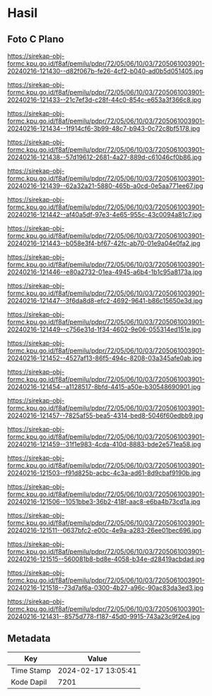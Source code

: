 # Hasil

## Foto C Plano

https://sirekap-obj-formc.kpu.go.id/f8af/pemilu/pdpr/72/05/06/10/03/7205061003901-20240216-121430--d82f067b-fe26-4cf2-b040-ad0b5d051405.jpg

https://sirekap-obj-formc.kpu.go.id/f8af/pemilu/pdpr/72/05/06/10/03/7205061003901-20240216-121433--21c7ef3d-c28f-44c0-854c-e653a3f366c8.jpg

https://sirekap-obj-formc.kpu.go.id/f8af/pemilu/pdpr/72/05/06/10/03/7205061003901-20240216-121434--1f914cf6-3b99-48c7-b943-0c72c8bf5178.jpg

https://sirekap-obj-formc.kpu.go.id/f8af/pemilu/pdpr/72/05/06/10/03/7205061003901-20240216-121438--57d19612-2681-4a27-889d-c61046cf0b86.jpg

https://sirekap-obj-formc.kpu.go.id/f8af/pemilu/pdpr/72/05/06/10/03/7205061003901-20240216-121439--62a32a21-5880-465b-a0cd-0e5aa771ee67.jpg

https://sirekap-obj-formc.kpu.go.id/f8af/pemilu/pdpr/72/05/06/10/03/7205061003901-20240216-121442--af40a5df-97e3-4e65-955c-43c0094a81c7.jpg

https://sirekap-obj-formc.kpu.go.id/f8af/pemilu/pdpr/72/05/06/10/03/7205061003901-20240216-121443--b058e3f4-bf67-42fc-ab70-01e9a04e0fa2.jpg

https://sirekap-obj-formc.kpu.go.id/f8af/pemilu/pdpr/72/05/06/10/03/7205061003901-20240216-121446--e80a2732-01ea-4945-a6b4-1b1c95a8173a.jpg

https://sirekap-obj-formc.kpu.go.id/f8af/pemilu/pdpr/72/05/06/10/03/7205061003901-20240216-121447--3f6da8d8-efc2-4692-9641-b86c15650e3d.jpg

https://sirekap-obj-formc.kpu.go.id/f8af/pemilu/pdpr/72/05/06/10/03/7205061003901-20240216-121449--c756e31d-1f34-4602-9e06-055314ed151e.jpg

https://sirekap-obj-formc.kpu.go.id/f8af/pemilu/pdpr/72/05/06/10/03/7205061003901-20240216-121452--4527af13-86f5-494c-8208-03a345afe0ab.jpg

https://sirekap-obj-formc.kpu.go.id/f8af/pemilu/pdpr/72/05/06/10/03/7205061003901-20240216-121454--a1128517-8bfd-4415-a50e-b30548690901.jpg

https://sirekap-obj-formc.kpu.go.id/f8af/pemilu/pdpr/72/05/06/10/03/7205061003901-20240216-121457--7825af55-bea5-4314-bed8-5046f60edbb9.jpg

https://sirekap-obj-formc.kpu.go.id/f8af/pemilu/pdpr/72/05/06/10/03/7205061003901-20240216-121459--31f1e983-4cda-410d-8883-bde2e571ea58.jpg

https://sirekap-obj-formc.kpu.go.id/f8af/pemilu/pdpr/72/05/06/10/03/7205061003901-20240216-121503--f91d825b-acbc-4c3a-ad61-8d9cbaf9190b.jpg

https://sirekap-obj-formc.kpu.go.id/f8af/pemilu/pdpr/72/05/06/10/03/7205061003901-20240216-121506--1051bbe3-36b2-418f-aac8-e6ba4b73cd1a.jpg

https://sirekap-obj-formc.kpu.go.id/f8af/pemilu/pdpr/72/05/06/10/03/7205061003901-20240216-121511--0637bfc2-e00c-4e9a-a283-26ee01bec696.jpg

https://sirekap-obj-formc.kpu.go.id/f8af/pemilu/pdpr/72/05/06/10/03/7205061003901-20240216-121515--560081b8-bd8e-4058-b34e-d28419acbdad.jpg

https://sirekap-obj-formc.kpu.go.id/f8af/pemilu/pdpr/72/05/06/10/03/7205061003901-20240216-121518--73d7af6a-0300-4b27-a96c-90ac83da3ed3.jpg

https://sirekap-obj-formc.kpu.go.id/f8af/pemilu/pdpr/72/05/06/10/03/7205061003901-20240216-121431--8575d778-f187-45d0-9915-743a23c9f2e4.jpg


## Metadata

| Key        | Value               |
| ---------- | ------------------- |
| Time Stamp | 2024-02-17 13:05:41 |
| Kode Dapil | 7201                |



